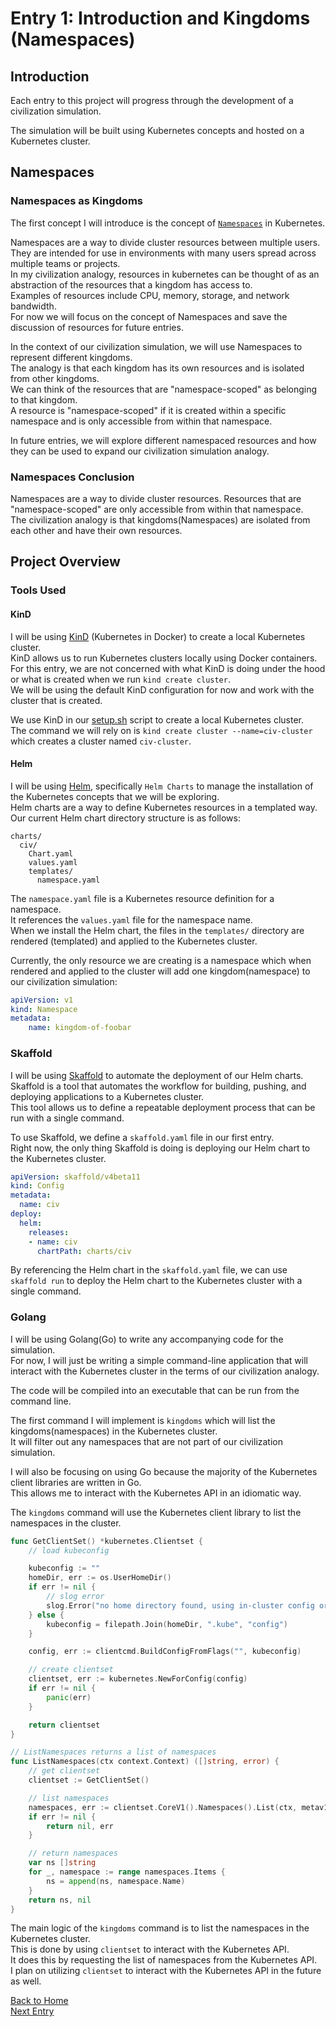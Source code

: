 # Entry 1: Introduction and Kingdoms (Namespaces)

## Introduction

Each entry to this project will progress through the development of a civilization simulation.

The simulation will be built using Kubernetes concepts and hosted on a Kubernetes cluster.

## Namespaces

### Namespaces as Kingdoms

The first concept I will introduce is the concept of [`Namespaces`](https://kubernetes.io/docs/concepts/overview/working-with-objects/namespaces/) in Kubernetes.

Namespaces are a way to divide cluster resources between multiple users. They are intended for use in environments with many users spread across multiple teams or projects.  
In my civilization analogy, resources in kubernetes can be thought of as an abstraction of the resources that a kingdom has access to.  
Examples of resources include CPU, memory, storage, and network bandwidth.  
For now we will focus on the concept of Namespaces and save the discussion of resources for future entries.

In the context of our civilization simulation, we will use Namespaces to represent different kingdoms.  
The analogy is that each kingdom has its own resources and is isolated from other kingdoms.  
We can think of the resources that are "namespace-scoped" as belonging to that kingdom.  
A resource is "namespace-scoped" if it is created within a specific namespace and is only accessible from within that namespace.  

In future entries, we will explore different namespaced resources and how they can be used to expand our civilization simulation analogy.

### Namespaces Conclusion

Namespaces are a way to divide cluster resources. Resources that are "namespace-scoped" are only accessible from within that namespace.  
The civilization analogy is that kingdoms(Namespaces) are isolated from each other and have their own resources.  

## Project Overview

### Tools Used

#### KinD

I will be using [KinD](https://kind.sigs.k8s.io/) (Kubernetes in Docker) to create a local Kubernetes cluster.  
KinD allows us to run Kubernetes clusters locally using Docker containers.  
For this entry, we are not concerned with what KinD is doing under the hood or what is created when we run `kind create cluster`.  
We will be using the default KinD configuration for now and work with the cluster that is created.

We use KinD in our [setup.sh](../entry1/setup.sh) script to create a local Kubernetes cluster.  
The command we will rely on is `kind create cluster --name=civ-cluster` which creates a cluster named `civ-cluster`.  

#### Helm

I will be using [Helm](https://helm.sh/), specifically `Helm Charts` to manage the installation of the Kubernetes concepts that we will be exploring.  
Helm charts are a way to define Kubernetes resources in a templated way.  
Our current Helm chart directory structure is as follows:

```shell
charts/
  civ/
    Chart.yaml
    values.yaml
    templates/
      namespace.yaml
```

The `namespace.yaml` file is a Kubernetes resource definition for a namespace.  
It references the `values.yaml` file for the namespace name.  
When we install the Helm chart, the files in the `templates/` directory are rendered (templated) and applied to the Kubernetes cluster.  

Currently, the only resource we are creating is a namespace which when rendered and applied to the cluster will add one kingdom(namespace) to our civilization simulation:

```yaml
apiVersion: v1
kind: Namespace
metadata:
    name: kingdom-of-foobar
```

### Skaffold

I will be using [Skaffold](https://skaffold.dev/) to automate the deployment of our Helm charts.  
Skaffold is a tool that automates the workflow for building, pushing, and deploying applications to a Kubernetes cluster.  
This tool allows us to define a repeatable deployment process that can be run with a single command.  

To use Skaffold, we define a `skaffold.yaml` file in our first entry.  
Right now, the only thing Skaffold is doing is deploying our Helm chart to the Kubernetes cluster.  

```yaml
apiVersion: skaffold/v4beta11
kind: Config
metadata:
  name: civ
deploy:
  helm:
    releases:
    - name: civ
      chartPath: charts/civ
```

By referencing the Helm chart in the `skaffold.yaml` file, we can use `skaffold run` to deploy the Helm chart to the Kubernetes cluster with a single command.

### Golang

I will be using Golang(Go) to write any accompanying code for the simulation.  
For now, I will just be writing a simple command-line application that will interact with the Kubernetes cluster in the terms of our civilization analogy.  

The code will be compiled into an executable that can be run from the command line.

The first command I will implement is `kingdoms` which will list the kingdoms(namespaces) in the Kubernetes cluster.  
It will filter out any namespaces that are not part of our civilization simulation.  

I will also be focusing on using Go because the majority of the Kubernetes client libraries are written in Go.  
This allows me to interact with the Kubernetes API in an idiomatic way.  

The `kingdoms` command will use the Kubernetes client library to list the namespaces in the cluster.

```go
func GetClientSet() *kubernetes.Clientset {
    // load kubeconfig

    kubeconfig := ""
    homeDir, err := os.UserHomeDir()
    if err != nil {
        // slog error
        slog.Error("no home directory found, using in-cluster config or default config if no in-cluster config found")
    } else {
        kubeconfig = filepath.Join(homeDir, ".kube", "config")
    }

    config, err := clientcmd.BuildConfigFromFlags("", kubeconfig)

    // create clientset
    clientset, err := kubernetes.NewForConfig(config)
    if err != nil {
        panic(err)
    }

    return clientset
}

// ListNamespaces returns a list of namespaces
func ListNamespaces(ctx context.Context) ([]string, error) {
    // get clientset
    clientset := GetClientSet()

    // list namespaces
    namespaces, err := clientset.CoreV1().Namespaces().List(ctx, metav1.ListOptions{})
    if err != nil {
        return nil, err
    }

    // return namespaces
    var ns []string
    for _, namespace := range namespaces.Items {
        ns = append(ns, namespace.Name)
    }
    return ns, nil
}
```

The main logic of the `kingdoms` command is to list the namespaces in the Kubernetes cluster.  
This is done by using `clientset` to interact with the Kubernetes API.  
It does this by requesting the list of namespaces from the Kubernetes API.  
I plan on utilizing `clientset` to interact with the Kubernetes API in the future as well.

[Back to Home](index.md)  
[Next Entry](entry2.md)  
